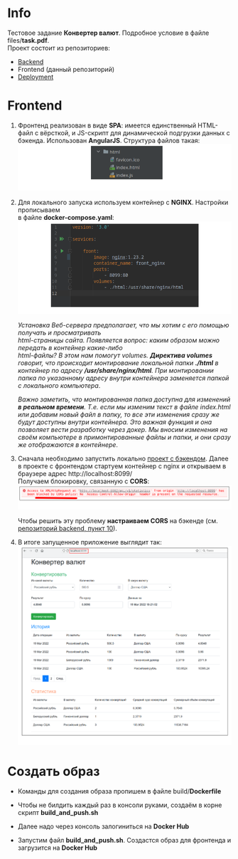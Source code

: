 # Info

Тестовое задание **Конвертер валют**. Подробное условие в файле files/**task.pdf**.  
Проект состоит из репозиториев:
- [Backend](https://github.com/aleksey-nsk/currency_converter_backend)
- Frontend (данный репозиторий)
- [Deployment](https://github.com/aleksey-nsk/currency_converter_deployment)

# Frontend

1. Фронтенд реализован в виде **SPA**: имеется единственный HTML-файл с вёрсткой, и JS-скрипт
   для динамической подгрузки данных с бэкенда. Использован **AngularJS**. Структура файлов такая:  
   ![](https://github.com/aleksey-nsk/currency_converter_frontend/blob/master/screenshots/01_1_structure.png)  
   
2. Для локального запуска используем контейнер с **NGINX**. Настройки прописываем  
   в файле **docker-compose.yaml**:  
   ![](https://github.com/aleksey-nsk/currency_converter_frontend/blob/master/screenshots/02_1_docker.png)  

   _Установка Веб-сервера предполагает, что мы хотим с его помощью получать и просматривать  
   html-страницы сайта. Появляется вопрос: каким образом можно передать в контейнер какие-либо  
   html-файлы? В этом нам помогут volumes. **Директива volumes** говорит, что происходит монтирование локальной
   папки **./html** в контейнер по адресу **/usr/share/nginx/html**. При монтировании папка по указанному адресу
   внутри контейнера заменяется папкой с локального компьютера_.  
      
   _Важно заметить, что монтированная папка доступна для изменений **в реальном времени**. Т.е. если мы изменим
   текст в файле index.html или добавим новый файл в папку, то все эти изменения сразу же будут доступны внутри
   контейнера. Это важная функция и она позволяет вести разработку через докер. Мы вносим изменения на своём
   компьютере в примонтированные файлы и папки, и они сразу же отображаются в контейнере_.
   
3. Сначала необходимо запустить локально [проект с бэкендом](https://github.com/aleksey-nsk/currency_converter_backend).
   Далее в проекте с фронтендом стартуем контейнер с nginx и открываем в браузере адрес http://localhost:8099/    
   Получаем блокировку, связанную с **CORS**:    
   ![](https://github.com/aleksey-nsk/currency_converter_frontend/blob/master/screenshots/03_1_cors_error.png)    
   
   Чтобы решить эту проблему **настраиваем CORS** на
   бэкенде (см. [репозиторий backend, пункт 10](https://github.com/aleksey-nsk/currency_converter_backend)).
   
4. В итоге запущенное приложение выглядит так:    
   ![](https://github.com/aleksey-nsk/currency_converter_frontend/blob/master/screenshots/04_1_app_run.png)  
   
# Создать образ

- Команды для создания образа пропишем в файле build/**Dockerfile**

- Чтобы не билдить каждый раз в консоли руками, создаём в корне скрипт **build_and_push.sh**

- Далее надо через консоль залогиниться на **Docker Hub**

- Запустим файл **build_and_push.sh**. Создастся образ для фронтенда и загрузится на **Docker Hub**

